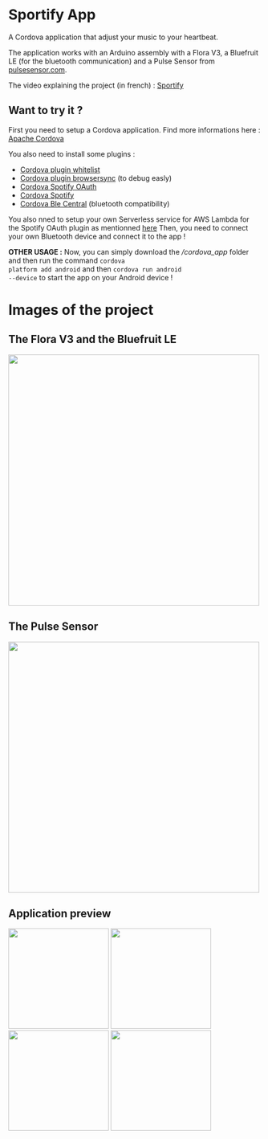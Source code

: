 # Sportify App
A Cordova application that adjust your music to your heartbeat.

The application works with an Arduino assembly with a Flora V3, a Bluefruit LE (for the bluetooth communication) and a Pulse Sensor from [pulsesensor.com](pulsesensor.com).

The video explaining the project (in french) : [Sportify](https://youtu.be/Iybsk5PmKsU)
## Want to try it ?
First you need to setup a Cordova application. Find more informations here : [Apache Cordova](https://cordova.apache.org/)

You also need to install some plugins : 
* [Cordova plugin whitelist](https://cordova.apache.org/docs/en/latest/reference/cordova-plugin-whitelist/)
* [Cordova plugin browsersync](https://www.npmjs.com/package/cordova-plugin-browsersync) (to debug easly)
* [Cordova Spotify OAuth](https://github.com/Festify/cordova-spotify-oauth)
* [Cordova Spotify](https://github.com/Festify/cordova-spotify)
* [Cordova Ble Central](https://github.com/don/cordova-plugin-ble-central) (bluetooth compatibility)

You also nned to setup your own Serverless service for AWS Lambda for the Spotify OAuth plugin as mentionned [here](https://github.com/Festify/cordova-spotify-oauth) 
Then, you need to connect your own Bluetooth device and connect it to the app !

<b>OTHER USAGE :</b> Now, you can simply download the <i>/cordova_app</i> folder and then run the command <code>cordova platform add android</code> and then <code>cordova run android --device</code> to start the app on your Android device !

# Images of the project

## The Flora V3 and the Bluefruit LE
<img src="https://i.imgur.com/gCRwqlX.jpg" width="500">
<br/>


## The Pulse Sensor
<img src="https://i.imgur.com/q1YlhTh.jpg" width="500">
<br/>


## Application preview
<img src="https://i.imgur.com/3JqUK6z.jpg" width="200"> <img src="https://i.imgur.com/m1K8HcI.jpg" width="200"> <img src="https://i.imgur.com/liSFfLh.jpgg" width="200"> <img src="https://i.imgur.com/WXXgMQi.jpg" width="200">
